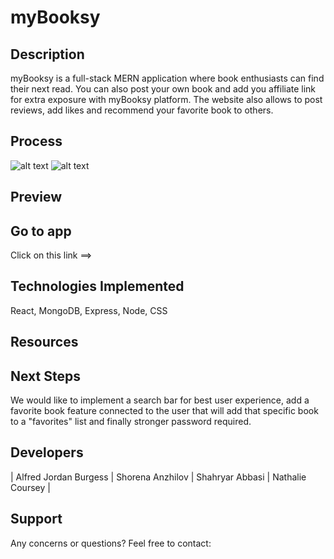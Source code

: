 # myBooksy
## Description
myBooksy is a full-stack MERN application where book enthusiasts can find their next read.
You can also post your own book and add you affiliate link for extra exposure with myBooksy platform. The website also allows to post reviews, add likes and recommend your favorite book to others.

## Process
![alt text](https://i.imgur.com/5lmWY4a.png)
![alt text](https://i.imgur.com/42y9ZBJ.png)

## Preview


## Go to app
Click on this link ==>

## Technologies Implemented
React, MongoDB, Express, Node, CSS

## Resources


## Next Steps
We would like to implement a search bar for best user experience, add a favorite book feature connected to the user that will add that specific book to a "favorites" list and finally stronger password required.

## Developers
| Alfred Jordan Burgess | Shorena Anzhilov | Shahryar Abbasi | Nathalie Coursey |

## Support
Any concerns or questions? Feel free to contact: